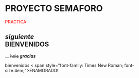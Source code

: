# **PROYECTO SEMAFORO**         
<span style="color:red"> PRACTICA
 
  *siguiente*    
<span style="color:verde"> BIENVENIDOS
---
__
~~hola~~
 ***gracias***
 
 bienvenidos < span style="font-family: Times New Roman; font-size:4em;">ENAMORADO!</span>
 
